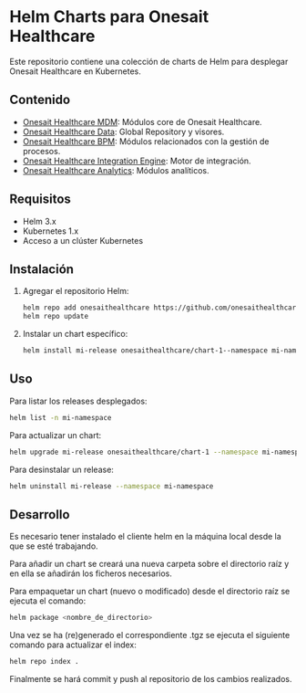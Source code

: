 # Helm Charts para Onesait Healthcare

Este repositorio contiene una colección de charts de Helm para desplegar Onesait Healthcare en Kubernetes.

## Contenido

- [Onesait Healthcare MDM](onesaithealthcare-mdm-chart/): Módulos core de Onesait Healthcare.
- [Onesait Healthcare Data](onesaithealthcare-data-chart/): Global Repository y visores.
- [Onesait Healthcare BPM](onesaithealthcare-bpm-chart/): Módulos relacionados con la gestión de procesos.
- [Onesait Healthcare Integration Engine](onesaithealthcare-iengine-chart/): Motor de integración.
- [Onesait Healthcare Analytics](onesaithealthcare-analytics-chart/): Módulos analíticos.


## Requisitos

- Helm 3.x
- Kubernetes 1.x
- Acceso a un clúster Kubernetes

## Instalación

1. Agregar el repositorio Helm:
   ```sh
   helm repo add onesaithealthcare https://github.com/onesaithealthcare/onesaithealthcare-charts
   helm repo update
   ```

2. Instalar un chart específico:
   ```sh
   helm install mi-release onesaithealthcare/chart-1--namespace mi-namespace
   ```

## Uso

Para listar los releases desplegados:
```sh
helm list -n mi-namespace
```

Para actualizar un chart:
```sh
helm upgrade mi-release onesaithealthcare/chart-1 --namespace mi-namespace
```

Para desinstalar un release:
```sh
helm uninstall mi-release --namespace mi-namespace
```


## Desarrollo

Es necesario tener instalado el cliente helm en la máquina local desde la que se esté trabajando.

Para añadir un chart se creará una nueva carpeta sobre el directorio raíz y en ella se añadirán los ficheros necesarios.

Para empaquetar un chart (nuevo o modificado) desde el directorio raíz se ejecuta el comando:
```sh
helm package <nombre_de_directorio>
```

Una vez se ha (re)generado el correspondiente .tgz se ejecuta el siguiente comando para actualizar el index:
```sh
helm repo index .
```

Finalmente se hará commit y push al repositorio de los cambios realizados.


